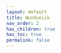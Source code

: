 ```yaml
---
layout: default
title: Wunduniik
nav_order: 2
has_children: true
has_toc: true
permalink: false
---
```

